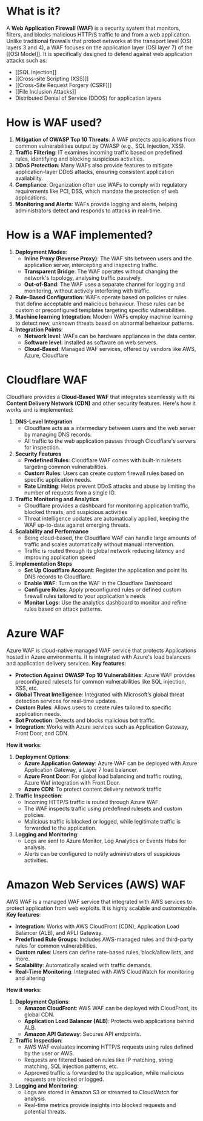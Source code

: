 # What is it?
A **Web Application Firewall (WAF)** is a security system that monitors, filters, and blocks malicious HTTP/S traffic to and from a web application. Unlike traditional firewalls that protect networks at the transport level (OSI layers 3 and 4), a WAF focuses on the application layer (OSI layer 7) of the [[OSI Model]].
It is specifically designed to defend against web application attacks such as:
- [[SQL Injection]]
- [[Cross-site Scripting (XSS)]]
- [[Cross-Site Request Forgery (CSRF)]]
- [[File Inclusion Attacks]]
- Distributed Denial of Service (DDOS) for application layers

# How is WAF used?
1) **Mitigation of OWASP Top 10 Threats**: A WAF protects applications from common vulnerabilities output by OWASP (e.g., SQL Injection, XSS).
2) **Traffic Filtering**: IT examines incoming traffic based on predefined rules, identifying and blocking suspicious activities.
3) **DDoS Protection**: Many WAFs also provide features to mitigate application-layer DDoS attacks, ensuring consistent application availability.
4) **Compliance**: Organization often use WAFs to comply with regulatory requirements like PCI, DSS, which mandate the protection of web applications.
5) **Monitoring and Alerts**: WAFs provide logging and alerts, helping administrators detect and responds to attacks in real-time.

# How is a WAF implemented?
1) **Deployment Modes**:
	- **Inline Proxy (Reverse Proxy)**: The WAF sits between users and the application server, intercepting and inspecting traffic.
	- **Transparent Bridge**: The WAF operates without changing the network's topology, analysing traffic passively.
	- **Out-of-Band**: The WAF uses a separate channel for logging and monitoring, without actively interfering with traffic.
2) **Rule-Based Configuration**: WAFs operate based on policies or rules that define acceptable and malicious behaviour. These rules can be custom or preconfigured templates targeting specific vulnerabilities.
3) **Machine learning Integration**: Modern WAFs employ machine learning to detect new, unknown threats based on abnormal behaviour patterns.
4) **Integration Points**:
	- **Network level**: WAFs can be hardware appliances in the data center.
	- **Software level**: Installed as software on web servers.
	- **Cloud-Based**: Managed WAF services, offered by vendors like AWS, Azure, Cloudflare

# Cloudflare WAF
Cloudflare provides a **Cloud-Based WAF** that integrates seamlessly with its **Content Delivery Network (CDN)** and other security features. Here's how it works and is implemented:
1) **DNS-Level Integration**
	- Cloudflare acts as a intermediary between users and the web server by managing DNS records.
	- All traffic to the web application passes through Cloudflare's servers for inspection.
2) **Security Features**
	- **Predefined Rules**: Cloudflare WAF comes with built-in rulesets targeting common vulnerabilities.
	- **Custom Rules**: Users can create custom firewall rules based on specific application needs.
	- **Rate Limiting**: Helps prevent DDoS attacks and abuse by limiting the number of requests from a single IO.
3) **Traffic Monitoring and Analytics**
	-  Cloudflare provides a dashboard for monitoring application traffic, blocked threats, and suspicious activities
	- Threat intelligence updates are automatically applied, keeping the WAF up-to-date against emerging threats.
4) **Scalability and Performance**
	- Being cloud-based, the Cloudflare WAF can handle large amounts of traffic and scales automatically without manual intervention.
	- Traffic is routed through its global network reducing latency and improving application speed
5) **Implementation Steps**
	-  **Set Up Cloudflare Account**: Register the application and point its DNS records to Cloudflare.
	- **Enable WAF**: Turn on the WAF in the Cloudflare Dashboard
	- **Configure Rules**: Apply preconfigured rules or defined custom firewall rules tailored to your application's needs
	- **Monitor Logs**: Use the analytics dashboard to  monitor and refine rules based on attack patterns.

# Azure WAF
Azure WAF is cloud-native managed WAF service that protects Applications hosted in Azure environments. It is integrated with Azure's load balancers and application delivery services.
**Key features**:
- **Protection Against OWASP Top 10 Vulnerabilities**: Azure WAF provides preconfigured rulesets for common vulnerabilities like SQL injection, XSS, etc.
- **Global Threat Intelligence**: Integrated with Microsoft’s global threat detection services for real-time updates.
- **Custom Rules**: Allows users to create rules tailored to specific application needs.
- **Bot Protection**: Detects and blocks malicious bot traffic.
- **Integration**: Works with Azure services such as Application Gateway, Front Door, and CDN.

**How it works**:
1) **Deployment Options**:
	- **Azure Application Gateway**: Azure WAF can be deployed with Azure Application Gateway, a Layer 7 load balancer.
	- **Azure Front Door**: For global load balancing and traffic routing, Azure Waf integration with Front Door.
	- **Azure CDN**: To protect content delivery network traffic
2) **Traffic Inspection**: 
	- Incoming HTTP/S traffic is routed through Azure WAF.
	- The WAF inspects traffic using predefined rulesets and custom policies.
	- Malicious traffic is blocked or logged, while legitimate traffic is forwarded to the application.
3) **Logging and Monitoring**:
	- Logs are sent to Azure Monitor, Log Analytics or Events Hubs for analysis.
	- Alerts can be configured to notify administrators of suspicious activities.

# Amazon Web Services (AWS) WAF
AWS WAF is a managed WAF service that integrated with AWS services to protect application from web exploits. It is highly scalable and customizable.
**Key features**:
- **Integration**: Works with AWS CloudFront (CDN), Application Load Balancer (ALB), and APLI Gateway.
- **Predefined Rule Groups**: Includes AWS-managed rules and third-party rules for common vulnerabilities.
- **Custom rules**: Users can define rate-based rules, block/allow lists, and more.
- **Scalability**: Automatically scaled with traffic demands.
- **Real-Time Monitoring**: Integrated with AWS CloudWatch for monitoring and altering

**How it works**:
1) **Deployment Options**:
	- **Amazon CloudFront**: AWS WAF can be deployed with CloudFront, its global CDN.
	- **Application Load Balancer (ALB)**: Protects web applications behind ALB.
	- **Amazon API Gateway**: Secures API endpoints.
2) **Traffic Inspection**:
	- AWS WAF evaluates incoming HTTP/S requests using rules defined by the user or AWS.
	- Requests are filtered based on rules like IP matching, string matching, SQL injection patterns, etc.
	- Approved traffic is forwarded to the application, while malicious requests are blocked or logged.
3) **Logging and Monitoring**:
	- Logs are stored in Amazon S3 or streamed to CloudWatch for analysis.
	- Real-time metrics provide insights into blocked requests and potential threats.
	